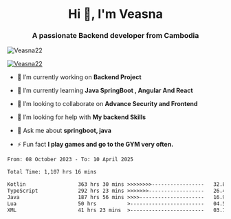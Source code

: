 <h1 align="center">Hi 👋, I'm Veasna</h1>
<h3 align="center">A passionate Backend developer from Cambodia</h3>

<p align="left"> <img src="https://komarev.com/ghpvc/?username=Veasna22&label=Profile%20views&color=0e75b6&style=flat" alt="Veasna22" /> </p>

<p align="left"> <a href="https://github.com/ryo-ma/github-profile-trophy"><img src="https://github-profile-trophy.vercel.app/?username=veasna22&theme=dracula" alt="Veasna22" /></a> </p>

- 🔭 I’m currently working on **Backend Project**

- 🌱 I’m currently learning **Java SpringBoot , Angular And React**

- 👯 I’m looking to collaborate on **Advance Security and Frontend**

- 🤝 I’m looking for help with **My backend Skills**

- 💬 Ask me about **springboot, java**

- ⚡ Fun fact **I play games and go to the GYM very often.**

<!--START_SECTION:waka-->

```txt
From: 08 October 2023 - To: 10 April 2025

Total Time: 1,107 hrs 16 mins

Kotlin                 363 hrs 30 mins >>>>>>>>-----------------   32.83 %
TypeScript             292 hrs 23 mins >>>>>>>------------------   26.41 %
Java                   187 hrs 56 mins >>>>---------------------   16.97 %
Lua                    50 hrs          >------------------------   04.52 %
XML                    41 hrs 23 mins  >------------------------   03.74 %
```

<!--END_SECTION:waka-->
